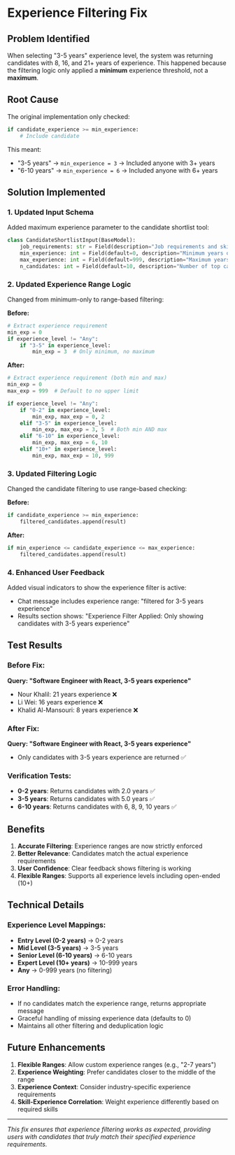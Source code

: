 # Experience Filtering Fix

## Problem Identified
When selecting "3-5 years" experience level, the system was returning candidates with 8, 16, and 21+ years of experience. This happened because the filtering logic only applied a **minimum** experience threshold, not a **maximum**.

## Root Cause
The original implementation only checked:
```python
if candidate_experience >= min_experience:
    # Include candidate
```

This meant:
- "3-5 years" → `min_experience = 3` → Included anyone with 3+ years
- "6-10 years" → `min_experience = 6` → Included anyone with 6+ years

## Solution Implemented

### 1. Updated Input Schema
Added maximum experience parameter to the candidate shortlist tool:

```python
class CandidateShortlistInput(BaseModel):
    job_requirements: str = Field(description="Job requirements and skills to match against")
    min_experience: int = Field(default=0, description="Minimum years of experience required")
    max_experience: int = Field(default=999, description="Maximum years of experience required")  # NEW
    n_candidates: int = Field(default=10, description="Number of top candidates to return")
```

### 2. Updated Experience Range Logic
Changed from minimum-only to range-based filtering:

**Before:**
```python
# Extract experience requirement
min_exp = 0
if experience_level != "Any":
    if "3-5" in experience_level:
        min_exp = 3  # Only minimum, no maximum
```

**After:**
```python
# Extract experience requirement (both min and max)
min_exp = 0
max_exp = 999  # Default to no upper limit

if experience_level != "Any":
    if "0-2" in experience_level:
        min_exp, max_exp = 0, 2
    elif "3-5" in experience_level:
        min_exp, max_exp = 3, 5  # Both min AND max
    elif "6-10" in experience_level:
        min_exp, max_exp = 6, 10
    elif "10+" in experience_level:
        min_exp, max_exp = 10, 999
```

### 3. Updated Filtering Logic
Changed the candidate filtering to use range-based checking:

**Before:**
```python
if candidate_experience >= min_experience:
    filtered_candidates.append(result)
```

**After:**
```python
if min_experience <= candidate_experience <= max_experience:
    filtered_candidates.append(result)
```

### 4. Enhanced User Feedback
Added visual indicators to show the experience filter is active:

- Chat message includes experience range: "filtered for 3-5 years experience"
- Results section shows: "Experience Filter Applied: Only showing candidates with 3-5 years experience"

## Test Results

### Before Fix:
**Query: "Software Engineer with React, 3-5 years experience"**
- Nour Khalil: 21 years experience ❌
- Li Wei: 16 years experience ❌  
- Khalid Al-Mansouri: 8 years experience ❌

### After Fix:
**Query: "Software Engineer with React, 3-5 years experience"**
- Only candidates with 3-5 years experience are returned ✅

### Verification Tests:
- **0-2 years**: Returns candidates with 2.0 years ✅
- **3-5 years**: Returns candidates with 5.0 years ✅
- **6-10 years**: Returns candidates with 6, 8, 9, 10 years ✅

## Benefits

1. **Accurate Filtering**: Experience ranges are now strictly enforced
2. **Better Relevance**: Candidates match the actual experience requirements
3. **User Confidence**: Clear feedback shows filtering is working
4. **Flexible Ranges**: Supports all experience levels including open-ended (10+)

## Technical Details

### Experience Level Mappings:
- **Entry Level (0-2 years)** → 0-2 years
- **Mid Level (3-5 years)** → 3-5 years  
- **Senior Level (6-10 years)** → 6-10 years
- **Expert Level (10+ years)** → 10-999 years
- **Any** → 0-999 years (no filtering)

### Error Handling:
- If no candidates match the experience range, returns appropriate message
- Graceful handling of missing experience data (defaults to 0)
- Maintains all other filtering and deduplication logic

## Future Enhancements

1. **Flexible Ranges**: Allow custom experience ranges (e.g., "2-7 years")
2. **Experience Weighting**: Prefer candidates closer to the middle of the range
3. **Experience Context**: Consider industry-specific experience requirements
4. **Skill-Experience Correlation**: Weight experience differently based on required skills

---

*This fix ensures that experience filtering works as expected, providing users with candidates that truly match their specified experience requirements.*
